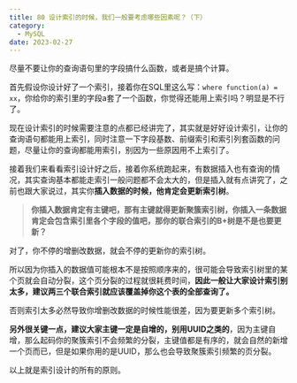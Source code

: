 ```yaml
---
title: 80 设计索引的时候，我们一般要考虑哪些因素呢？（下）
category:
  - MySQL
date: 2023-02-27
---
```


<!-- more -->


尽量不要让你的查询语句里的字段搞什么函数，或者是搞个计算。

首先假设你设计好了一个索引，接着你在SQL里这么写：`where function(a) = xx`，你给你的索引里的字段a套了一个函数，你觉得还能用上索引吗？明显是不行了。

现在设计索引的时候需要注意的点都已经讲完了，其实就是好好设计索引，让你的查询语句都能用上索引，同时注意一下字段基数、前缀索引和索引列套函数的问题，尽量让你的查询都能用索引，别因为一些原因用不上索引了。

接着我们来看看索引设计好之后，接着你系统跑起来，有数据插入也有查询的情况，其实查询基本都能走索引一般问题都不会太大的，但是插入就有点讲究了，之前也跟大家说过，其实你**插入数据的时候，他肯定会更新索引树**。

> **你插入数据肯定有主键吧，那有主键就得更新聚簇索引树，你插入一条数据肯定会包含索引里各个字段的值吧，那你的联合索引的B+树是不是也要更新？**

对了，你不停的增删改数据，就会不停的更新你的索引树。

所以因为你插入的数据值可能根本不是按照顺序来的，很可能会导致索引树里的某个页就会自动分裂，这个页分裂的过程就很耗费时间，**因此一般让大家设计索引别太多，建议两三个联合索引就应该覆盖掉你这个表的全部查询了。**

否则索引太多必然导致你增删改数据的时候性能很差，因为要更新多个索引树。

**另外很关键一点，建议大家主键一定是自增的，别用UUID之类的**，因为主键自增，那么起码你的聚簇索引不会频繁的分裂，主键值都是有序的，就会自然的新增一个页而已，但是如果你用的是UUID，那么也会导致聚簇索引频繁的页分裂。

以上就是索引设计的所有的原则。
